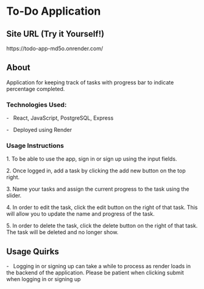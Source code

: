 <h1> To-Do Application </h1>
<h2> Site URL (Try it Yourself!) </h2>
https://todo-app-md5o.onrender.com/

<h2> About </h2>
Application for keeping track of tasks with progress bar to indicate percentage completed.

<h3> Technologies Used:</h3>
<p>- &nbsp; React, JavaScript, PostgreSQL, Express </p>
<p>- &nbsp; Deployed using Render </p>

<h3> Usage Instructions </h3>
<p> 1. To be able to use the app, sign in or sign up using the input fields. </p>
<p> 2. Once logged in, add a task by clicking the add new button on the top right. </p>
<p> 3. Name your tasks and assign the current progress to the task using the slider. </p>
<p> 4. In order to edit the task, click the edit button on the right of that task. This will allow you to update the name and progress of the task.</p>
<p> 5. In order to delete the task, click the delete button on the right of that task. The task will be deleted and no longer show.</p>


<h2> Usage Quirks </h2>
<p>- &nbsp; Logging in or signing up can take a while to process as render loads in the backend of the application. Please be patient when clicking submit when logging in or signing up  </p>



